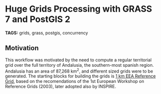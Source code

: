 # Huge Grids Processing with GRASS 7 and PostGIS 2

__TAGS:__ grids, grass, postgis, concurrency

## Motivation

This workflow was motivated by the need to compute a regular territorial grid
over the full territory of Andalusia, the southern-most spanish region.
Andalusia has an area of 87,268 km<sup>2</sup>, and different sized grids were
to be generated. The starting blocks for building the grids is
[1 km EEA Reference Grid][0], based on the recomendations of the 1st European
Workshop on Reference Grids (2003), later adopted also by INSPIRE. 

[0]: http://www.eea.europa.eu/data-and-maps/data/eea-reference-grids-2
